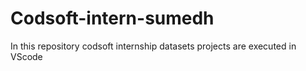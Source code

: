 # Codsoft-intern-sumedh
In this repository codsoft internship datasets projects are executed in VScode   
